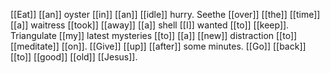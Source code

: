 [[Eat]] [[an]] oyster [[in]] [[an]] [[idle]] hurry. Seethe [[over]] [[the]] [[time]] [[a]] waitress [[took]] [[away]] [[a]] shell [[I]] wanted [[to]] [[keep]]. Triangulate [[my]] latest mysteries [[to]] [[a]] [[new]] distraction [[to]] [[meditate]] [[on]]. [[Give]] [[up]] [[after]] some minutes. [[Go]] [[back]] [[to]] [[good]] [[old]] [[Jesus]].  

